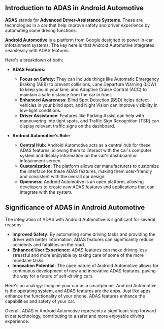 ## Introduction to ADAS in Android Automotive

**ADAS** stands for **Advanced Driver-Assistance Systems**. These are technologies in a car that help improve safety and driver experience by automating some driving functions.

**Android Automotive** is a platform from Google designed to power in-car infotainment systems.  The key here is that Android Automotive integrates seamlessly with ADAS features.

Here's a breakdown of both:

* **ADAS Features:**
    * **Focus on Safety:** They can include things like Automatic Emergency Braking (AEB) to prevent collisions, Lane Departure Warning (LDW) to keep you in your lane, and Adaptive Cruise Control (ACC) to maintain a safe distance from the car in front.
    * **Enhanced Awareness:**  Blind Spot Detection (BSD) helps detect vehicles in your blind spot, and Night Vision can improve visibility in low-light conditions.
    * **Driver Assistance:** Features like Parking Assist can help with maneuvering into tight spots, and Traffic Sign Recognition (TSR) can display relevant traffic signs on the dashboard.

* **Android Automotive's Role:**
    * **Central Hub:**  Android Automotive acts as a central hub for these ADAS features, allowing them to interact with the car's computer system and display information on the car's dashboard or infotainment screen.
    * **Customization:** The platform allows car manufacturers to customize the interface for these ADAS features, making them user-friendly and consistent with the overall car design.
    * **Openness:**  Android Automotive is an open platform, allowing developers to create new ADAS features and applications that can integrate with the system.

## Significance of ADAS in Android Automotive

The integration of ADAS with Android Automotive is significant for several reasons:

* **Improved Safety:**  By automating some driving tasks and providing the driver with better information, ADAS features can significantly reduce accidents and fatalities on the road.
* **Enhanced User Experience:**  ADAS features can make driving less stressful and more enjoyable by taking care of some of the more mundane tasks.
* **Innovation Potential:**  The open nature of Android Automotive allows for continuous development of new and innovative ADAS features, paving the way for a future of self-driving cars.

Here's an analogy: Imagine your car as a smartphone. Android Automotive is the operating system, and ADAS features are the apps. Just like apps enhance the functionality of your phone, ADAS features enhance the capabilities and safety of your car.

Overall, ADAS in Android Automotive represents a significant step forward in car technology, contributing to a safer and more enjoyable driving experience.
